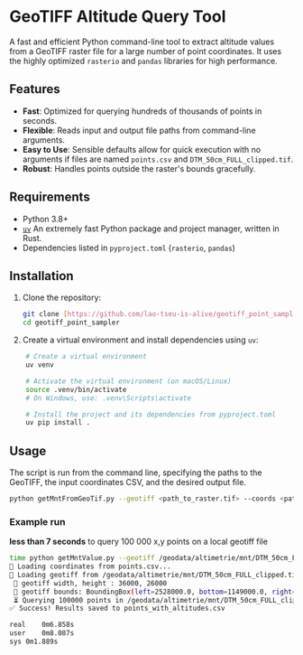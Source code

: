 # GeoTIFF Altitude Query Tool

A fast and efficient Python command-line tool to extract altitude values from a GeoTIFF raster file for a large number of point coordinates. It uses the highly optimized `rasterio` and `pandas` libraries for high performance.

## Features

* **Fast**: Optimized for querying hundreds of thousands of points in seconds.
* **Flexible**: Reads input and output file paths from command-line arguments.
* **Easy to Use**: Sensible defaults allow for quick execution with no arguments if files are named `points.csv` and `DTM_50cm_FULL_clipped.tif`.
* **Robust**: Handles points outside the raster's bounds gracefully.

## Requirements

* Python 3.8+
* [`uv`](https://docs.astral.sh/uv/) An extremely fast Python package and project manager, written in Rust.
* Dependencies listed in `pyproject.toml` (`rasterio`, `pandas`)

## Installation

1.  Clone the repository:
    ```bash
    git clone [https://github.com/lao-tseu-is-alive/geotiff_point_sampler.git](https://github.com/lao-tseu-is-alive/geotiff_point_sampler.git)
    cd geotiff_point_sampler
    ```

2.   Create a virtual environment and install dependencies using `uv`:
     

```bash
    # Create a virtual environment
    uv venv

    # Activate the virtual environment (on macOS/Linux)
    source .venv/bin/activate
    # On Windows, use: .venv\Scripts\activate

    # Install the project and its dependencies from pyproject.toml
    uv pip install .
```
    

## Usage

The script is run from the command line, specifying the paths to the GeoTIFF, the input coordinates CSV, and the desired output file.
```bash
python getMntFromGeoTif.py --geotiff <path_to_raster.tif> --coords <path_to_points.csv> --output <path_to_results.csv>
```

### Example run 

**less than 7 seconds** to query 100 000 x,y points on a local geotiff file  

```bash
time python getMntValue.py --geotiff /geodata/altimetrie/mnt/DTM_50cm_FULL_clipped.tif --coords points.csv  --output points_with_altitudes.csv 
🚀 Loading coordinates from points.csv...
🚀 Loading geotiff from /geodata/altimetrie/mnt/DTM_50cm_FULL_clipped.tif...
 📏 geotiff width, height : 36000, 26000
 📐 geotiff bounds: BoundingBox(left=2528000.0, bottom=1149000.0, right=2546000.0, top=1162000.0)
 ⏳ Querying 100000 points in /geodata/altimetrie/mnt/DTM_50cm_FULL_clipped.tif...
✅ Success! Results saved to points_with_altitudes.csv

real	0m6.858s
user	0m8.087s
sys	0m1.889s


```